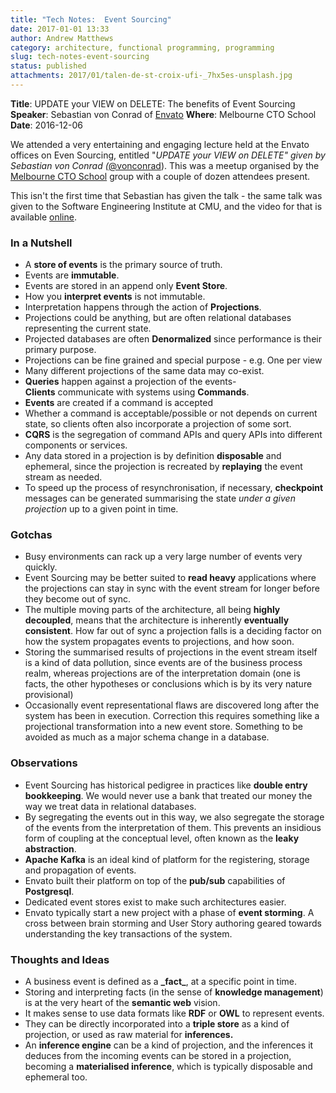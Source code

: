 ```yaml
---
title: "Tech Notes:  Event Sourcing"
date: 2017-01-01 13:33
author: Andrew Matthews
category: architecture, functional programming, programming
slug: tech-notes-event-sourcing
status: published
attachments: 2017/01/talen-de-st-croix-ufi-_7hx5es-unsplash.jpg
---
```


**Title**: UPDATE your VIEW on DELETE: The benefits of Event Sourcing
**Speaker**: Sebastian von Conrad of [Envato](https://twitter.com/envato)
**Where**: Melbourne CTO School
**Date**: 2016-12-06




We attended a very entertaining and engaging lecture held at the Envato offices on Even Sourcing, entitled "*UPDATE your VIEW on DELETE" given by Sebastian von Conrad (*[\@vonconrad](https://twitter.com/vonconrad)). This was a meetup organised by the [Melbourne CTO School](https://www.google.com.au/url?sa=t&rct=j&q=&esrc=s&source=web&cd=1&cad=rja&uact=8&ved=0ahUKEwir6aGTn_LQAhWCgrwKHRWUCqkQFggbMAA&url=https%3A%2F%2Fwww.meetup.com%2FCTO-School-Melbourne%2F&usg=AFQjCNEj-GqCxcoJL-yftSRslPKLAGb6TA&sig2=eGPSccRAaWs-O0t_fWO3rw) group with a couple of dozen attendees present.

This isn't the first time that Sebastian has given the talk - the same talk was given to the Software Engineering Institute at CMU, and the video for that is available [online](https://youtu.be/_TeMYF_JjNg).

### In a Nutshell

-   A **store of events** is the primary source of truth.
-   Events are **immutable**.
-   Events are stored in an append only **Event Store**.
-   How you **interpret events** is not immutable.
-   Interpretation happens through the action of **Projections**.
-   Projections could be anything, but are often relational databases representing the current state.
-   Projected databases are often **Denormalized** since performance is their primary purpose.
-   Projections can be fine grained and special purpose - e.g. One per view
-   Many different projections of the same data may co-exist.
-   **Queries** happen against a projection of the events- **Clients** communicate with systems using **Commands**.
-   **Events** are created if a command is accepted
-   Whether a command is acceptable/possible or not depends on current state, so clients often also incorporate a projection of some sort.
-   **CQRS** is the segregation of command APIs and query APIs into different components or services.
-   Any data stored in a projection is by definition **disposable** and ephemeral, since the projection is recreated by **replaying** the event stream as needed.
-   To speed up the process of resynchronisation, if necessary, **checkpoint** messages can be generated summarising the state *under a given projection* up to a given point in time.

### Gotchas

-   Busy environments can rack up a very large number of events very quickly.
-   Event Sourcing may be better suited to **read heavy** applications where the projections can stay in sync with the event stream for longer before they become out of sync.
-   The multiple moving parts of the architecture, all being **highly decoupled**, means that the architecture is inherently **eventually consistent**. How far out of sync a projection falls is a deciding factor on how the system propagates events to projections, and how soon.
-   Storing the summarised results of projections in the event stream itself is a kind of data pollution, since events are of the business process realm, whereas projections are of the interpretation domain (one is facts, the other hypotheses or conclusions which is by its very nature provisional)
-   Occasionally event representational flaws are discovered long after the system has been in execution. Correction this requires something like a projectional transformation into a new event store. Something to be avoided as much as a major schema change in a database.

### Observations

-   Event Sourcing has historical pedigree in practices like **double entry bookkeeping**. We would never use a bank that treated our money the way we treat data in relational databases.
-   By segregating the events out in this way, we also segregate the storage of the events from the interpretation of them. This prevents an insidious form of coupling at the conceptual level, often known as the **leaky abstraction**.
-   **Apache Kafka** is an ideal kind of platform for the registering, storage and propagation of events.
-   Envato built their platform on top of the **pub/sub** capabilities of **Postgresql**.
-   Dedicated event stores exist to make such architectures easier.
-   Envato typically start a new project with a phase of **event storming**. A cross between brain storming and User Story authoring geared towards understanding the key transactions of the system.

### Thoughts and Ideas

-   A business event is defined as a **\_fact\_**, at a specific point in time.
-   Storing and interpreting facts (in the sense of **knowledge management**) is at the very heart of the **semantic web** vision.
-   It makes sense to use data formats like **RDF** or **OWL** to represent events.
-   They can be directly incorporated into a **triple store** as a kind of projection, or used as raw material for **inferences.**
-   An **inference engine** can be a kind of projection, and the inferences it deduces from the incoming events can be stored in a projection, becoming a **materialised inference**, which is typically disposable and ephemeral too.

